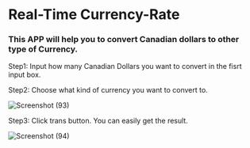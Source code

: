 # Real-Time Currency-Rate
### This APP will help you to convert Canadian dollars to other type of Currency.

Step1: Input how many Canadian Dollars you want to convert in the fisrt input box.

Step2: Choose what kind of currency you want to convert to.

![Screenshot (93)](https://user-images.githubusercontent.com/43207918/65003410-661fe000-d8c6-11e9-9d51-891f1ff72c5e.png)

Step3: Click trans button. You can easily get the result.

![Screenshot (94)](https://user-images.githubusercontent.com/43207918/65003606-36bda300-d8c7-11e9-8405-2819d18e5d45.png)

